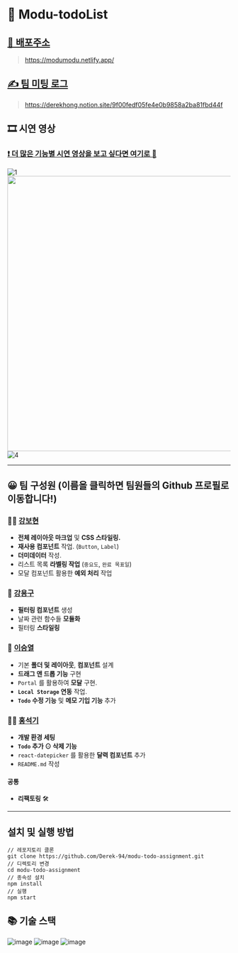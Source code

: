 # 📑 Modu-todoList 

## [🔗 배포주소](https://modumodu.netlify.app/)
> https://modumodu.netlify.app/

## [✍ 팀 미팅 로그](https://derekhong.notion.site/9f00fedf05fe4e0b9858a2ba81fbd44f)
> https://derekhong.notion.site/9f00fedf05fe4e0b9858a2ba81fbd44f

## 🎞 시연 영상
### [❗ 더 많은 기능별 시연 영상을 보고 싶다면 여기로 🙌](https://github.com/Derek-94/modu-todo-assignment/wiki/%5B%EB%AA%A8%EB%91%90-%EC%BB%B4%ED%8D%BC%EB%8B%88%5D-TypeScript%EB%A5%BC-%ED%99%9C%EC%9A%A9%ED%95%9C-Todo-List-%EA%B8%B0%EB%8A%A5-%EA%B5%AC%ED%98%84-%EC%8B%9C%EC%97%B0-%EC%98%81%EC%83%81)

![1](https://user-images.githubusercontent.com/65386533/131152353-56a66b01-f43b-4c22-ba7e-218b52d518b5.gif)
<img src="https://user-images.githubusercontent.com/65386533/131152319-187c2d82-680e-4cc2-a806-34c4efa45d30.gif" width="620px"></img>
![4](https://user-images.githubusercontent.com/65386533/131152324-848e6c13-f1c1-4a39-b9e0-082e6603b8d6.gif)




---

## 😀 팀 구성원 (이름을 클릭하면 팀원들의 Github 프로필로 이동합니다!)


### 👩‍💻 [강보현](https://github.com/bohyunkang)
- **전체 레이아웃 마크업** 및 **CSS 스타일링.**
- **재사용 컴포넌트** 작업. (`Button`, `Label`)
- **더미데이터** 작성.
- 리스트 목록 **라벨링 작업** (`중요도`, `완료 목표일`)
- 모달 컴포넌트 활용한 **예외 처리** 작업

### 🎅 [강용구](https://github.com/psy-g)
- **필터링 컴포넌트** 생성
- 날짜 관련 함수들 **모듈화**
- 필터링 **스타일링**

### 🍔 [이승열](https://github.com/ssong10)
- 기본 **폴더 및 레이아웃**, **컴포넌트** 설계
- **드래그 앤 드롭 기능** 구현
- `Portal` 를 활용하여 **모달** 구현.
- **`Local Storage` 연동** 작업.
- **`Todo` 수정 기능** 및 **메모 기입 기능** 추가

### 🙋‍♂️ [홍석기](https://github.com/Derek-94)
- **개발 환경 세팅**
- **`Todo` 추가 ⊙ 삭제 기능**
- `react-datepicker` 를 활용한 **달력 컴포넌트** 추가
- `README.md` 작성

#### 공통
- **리팩토링** 🛠

---

## 설치 및 실행 방법
```
// 레포지토리 클론
git clone https://github.com/Derek-94/modu-todo-assignment.git
// 디렉토리 변경
cd modu-todo-assignment
// 종속성 설치
npm install
// 실행
npm start
```

## 📚 기술 스택

![image](https://img.shields.io/badge/HTML5-E34F26?style=for-the-badge&logo=html5&logoColor=white)
![image](https://img.shields.io/badge/TypeScript-007ACC?style=for-the-badge&logo=typescript&logoColor=white)
![image](	https://img.shields.io/badge/React-20232A?style=for-the-badge&logo=react&logoColor=61DAFB)


